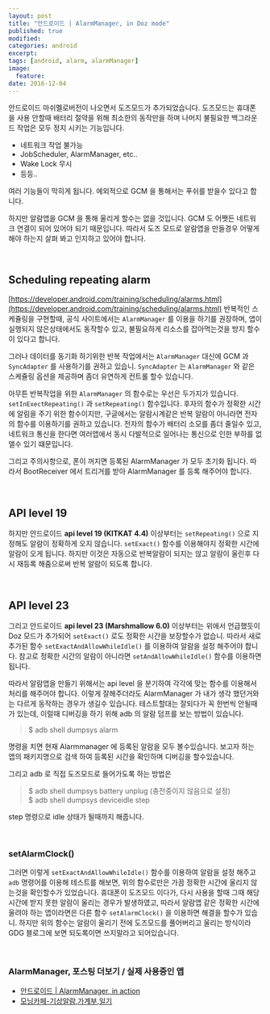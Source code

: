 ```yaml
---
layout: post
title: "안드로이드 | AlarmManager, in Doz mode"
published: true
modified:
categories: android
excerpt:
tags: [android, alarm, alarmManager]
image:
  feature:
date: 2016-12-04
---
```

안드로이드 마쉬멜로버전이 나오면서 도즈모드가 추가되었습니다. 도즈모드는 휴대폰을 사용 안할때 배터리 절약을 위해 최소한의 동작만을 하며 나머지 불필요한 백그라운드 작업은 모두 정지 시키는 기능입니다.

- 네트워크 작업 불가능
- JobScheduler, AlarmManager, etc..
- Wake Lock 무시
- 등등..


여러 기능들이 막히게 됩니다. 에외적으로 GCM 을 통해서는 푸쉬를 받을수 있다고 합니다.

하지만 알람앱을 GCM 을 통해 울리게 할수는 없을 것입니다. GCM 도 어쨋든 네트워크 연결이 되어 있어야 되기 때문입니다. 따라서 도즈 모드로 알람앱을 만들경우 어떻게 해야 하는지 살펴 봐고 인지하고 있어야 합니다.


<br>

## Scheduling repeating alarm
[https://developer.android.com/training/scheduling/alarms.html](https://developer.android.com/training/scheduling/alarms.html)
반복적인 스케쥴링을 구현할때, 공식 사이트에서는 `AlarmManager` 를 이용을 하기를 권장하며, 앱이 실행되지 않은상태에서도 동작할수 있고, 불필요하게 리소스를 잡아먹는것을 방지 할수이 있다고 합니다.

그러나 데이터를 동기화 하기위한 반복 작업에서는 `AlarmManager` 대신에 GCM 과 `SyncAdapter` 를 사용하기를 권하고 있습니. `SyncAdapter` 는 `AlarmManager` 와 같은 스케쥴링 옵션을 제공하며 좀더 유연하게 컨트롤 할수 있습니다.

아무튼 반복작업을 위한 `AlarmManager` 의 함수로는 우선은 두가지가 있습니다. `setInExectRepeating()` 과 `setRepeating()` 함수입니다. 후자의 함수가 정확한 시간에 알림을 주기 위한 함수이지만, 구글에서는 알람시계같은 반복 알람이 아니라면 전자의 함수를 이용하기를 권하고 있습니다. 전자의 함수가 배터리 소모를 좀더 줄일수 있고, 네트워크 통신을 한다면 여러앱에서 동시 다발적으로 일어나는 통신으로 인한 부하를 없앨수 있기 떄문입니다.

그리고 주의사항으로, 폰이 꺼지면 등록된 AlarmManager 가 모두 초기화 됩니다. 따라서 BootReceiver 에서 트리거를 받아 AlarmManager 를 등록 해주어야 합니다.

<br>

## API level 19
하지만 안드로이드 **api level 19 (KITKAT 4.4)** 이상부터는 `setRepeating()` 으로 지정해도 알람이 정확하게 오지 않습니다. `setExact()` 함수를 이용해야지 정확한 시간에 알람이 오게 됩니다. 하지만 이것은 자동으로 반복알람이 되지는 않고 알람이 울린후 다시 재등록 해줌으로써 반복 알람이 되도록 합니다.

<br>

## API level 23
그리고 안드로이드 **api level 23 (Marshmallow 6.0)** 이상부터는 위에서 언급했듯이 Doz 모드가 추가되어 `setExact()` 로도 정확한 시간을 보장할수가 없습니. 따라서 새로 추가된 함수 `setExactAndAllowWhileIdle()` 를 이용하여 알람을 설정 해주어야 합니다. 참고로 정확한 시간의 알람이 아니라면 `setAndAllowWhileIdle()` 함수를 이용하면 됩니다.

따라서 알람앱을 만들기 위해서는 api level 을 분기하여 각각에 맞는 함수를 이용해서 처리를 해주어야 합니다. 이렇게 잘해주더라도 AlarmManager 가 내가 생각 했던거와는 다르게 동작하는 경우가 생길수 있습니다. 테스트할대는 잘되다가 꼭 한번씩 안될때가 있는데, 이럴때 디버깅을 하기 위해 adb 의 알람 덤프를 보는 방법이 있습니다.

> $ adb shell dumpsys alarm

명령을 치면 현재 Alarmmanager 에 등록된 알람을 모두 볼수있습니다. 보고자 하는 앱의 패키지명으로 검색 하여 등록된 시간을 확인하며 디버깅을 할수있습니다.

그리고 adb 로 직접 도즈모드로 들어가도록 하는 방법은

> $ adb shell dumpsys battery unplug   (충전중이지 않음으로 설정) <br>
> $ adb shell dumpsys deviceidle step

step 명령으로 idle 상태가 될때까지 해줍니다.

<br>

### setAlarmClock()
그러면 이렇게 `setExactAndAllowWhileIdle()` 함수를 이용하여 알람을 설정 해주고 `adb` 명령어를 이용해 테스트를 해보면, 위의 함수로만은 가끔 정확한 시간에 울리지 않는것을 확인할수가 있었습니다. 휴대폰이 도즈모드 이다가, 다시 사용을 할때 그때 해당 시간에 받지 못한 알람이 울리는 경우가 발생하였고, 따라서 알람앱 같은 정확한 시간에 울려야 하는 앱이라면은 다른 함수 `setAlarmClock()` 을 이용하면 해결을 할수가 있습니. 하지만 위의 함수는 알람이 울리기 전에 도즈모드를 풀어버리고 울리는 방식이라 GDG 블로그에 보면 되도록이면 쓰지말라고 되어있습니다.

<br>

### AlarmManager, 포스팅 더보기 / 실제 사용중인 앱
- [안드로이드 | AlarmManager, in action](http://moka-a.github.io/android/android-alarm-01/)
- [모닝카페-기상알람,가계부,일기](https://play.google.com/store/apps/details?id=com.moka.earylbird)

<br>
<br>
